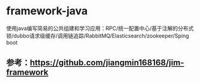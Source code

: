 # framework-java
使用java编写简易的公共组建和学习应用：RPC/统一配置中心/基于注解的分布式锁/dubbo请求级缓存/调用链追踪/RabbitMQ/Elasticsearch/zookeeper/Sping boot
## 参考：https://github.com/jiangmin168168/jim-framework
